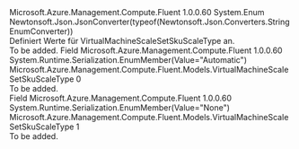 <Type Name="VirtualMachineScaleSetSkuScaleType" FullName="Microsoft.Azure.Management.Compute.Fluent.Models.VirtualMachineScaleSetSkuScaleType">
  <TypeSignature Language="C#" Value="public enum VirtualMachineScaleSetSkuScaleType" />
  <TypeSignature Language="ILAsm" Value=".class public auto ansi sealed VirtualMachineScaleSetSkuScaleType extends System.Enum" />
  <TypeSignature Language="DocId" Value="T:Microsoft.Azure.Management.Compute.Fluent.Models.VirtualMachineScaleSetSkuScaleType" />
  <TypeSignature Language="VB.NET" Value="Public Enum VirtualMachineScaleSetSkuScaleType" />
  <TypeSignature Language="F#" Value="type VirtualMachineScaleSetSkuScaleType = " />
  <AssemblyInfo>
    <AssemblyName>Microsoft.Azure.Management.Compute.Fluent</AssemblyName>
    <AssemblyVersion>1.0.0.60</AssemblyVersion>
  </AssemblyInfo>
  <Base>
    <BaseTypeName>System.Enum</BaseTypeName>
  </Base>
  <Attributes>
    <Attribute>
      <AttributeName>Newtonsoft.Json.JsonConverter(typeof(Newtonsoft.Json.Converters.StringEnumConverter))</AttributeName>
    </Attribute>
  </Attributes>
  <Docs>
    <summary>
            Definiert Werte für VirtualMachineScaleSetSkuScaleType an.
            </summary>
    <remarks>To be added.</remarks>
  </Docs>
  <Members>
    <Member MemberName="Automatic">
      <MemberSignature Language="C#" Value="Automatic" />
      <MemberSignature Language="ILAsm" Value=".field public static literal valuetype Microsoft.Azure.Management.Compute.Fluent.Models.VirtualMachineScaleSetSkuScaleType Automatic = int32(0)" />
      <MemberSignature Language="DocId" Value="F:Microsoft.Azure.Management.Compute.Fluent.Models.VirtualMachineScaleSetSkuScaleType.Automatic" />
      <MemberSignature Language="VB.NET" Value="Automatic" />
      <MemberSignature Language="F#" Value="Automatic = 0" Usage="Microsoft.Azure.Management.Compute.Fluent.Models.VirtualMachineScaleSetSkuScaleType.Automatic" />
      <MemberType>Field</MemberType>
      <AssemblyInfo>
        <AssemblyName>Microsoft.Azure.Management.Compute.Fluent</AssemblyName>
        <AssemblyVersion>1.0.0.60</AssemblyVersion>
      </AssemblyInfo>
      <Attributes>
        <Attribute>
          <AttributeName>System.Runtime.Serialization.EnumMember(Value="Automatic")</AttributeName>
        </Attribute>
      </Attributes>
      <ReturnValue>
        <ReturnType>Microsoft.Azure.Management.Compute.Fluent.Models.VirtualMachineScaleSetSkuScaleType</ReturnType>
      </ReturnValue>
      <MemberValue>0</MemberValue>
      <Docs>
        <summary>To be added.</summary>
      </Docs>
    </Member>
    <Member MemberName="None">
      <MemberSignature Language="C#" Value="None" />
      <MemberSignature Language="ILAsm" Value=".field public static literal valuetype Microsoft.Azure.Management.Compute.Fluent.Models.VirtualMachineScaleSetSkuScaleType None = int32(1)" />
      <MemberSignature Language="DocId" Value="F:Microsoft.Azure.Management.Compute.Fluent.Models.VirtualMachineScaleSetSkuScaleType.None" />
      <MemberSignature Language="VB.NET" Value="None" />
      <MemberSignature Language="F#" Value="None = 1" Usage="Microsoft.Azure.Management.Compute.Fluent.Models.VirtualMachineScaleSetSkuScaleType.None" />
      <MemberType>Field</MemberType>
      <AssemblyInfo>
        <AssemblyName>Microsoft.Azure.Management.Compute.Fluent</AssemblyName>
        <AssemblyVersion>1.0.0.60</AssemblyVersion>
      </AssemblyInfo>
      <Attributes>
        <Attribute>
          <AttributeName>System.Runtime.Serialization.EnumMember(Value="None")</AttributeName>
        </Attribute>
      </Attributes>
      <ReturnValue>
        <ReturnType>Microsoft.Azure.Management.Compute.Fluent.Models.VirtualMachineScaleSetSkuScaleType</ReturnType>
      </ReturnValue>
      <MemberValue>1</MemberValue>
      <Docs>
        <summary>To be added.</summary>
      </Docs>
    </Member>
  </Members>
</Type>